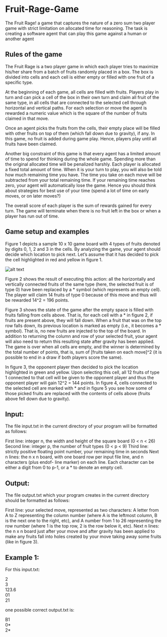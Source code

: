 # Fruit-Rage-Game
The Fruit Rage! a game that captures the nature of a zero sum two player game with
strict limitation on allocated time for reasoning. The task is creating a software agent that can play this game against a human or another agent

## Rules of the game
The Fruit Rage is a two player game in which each player tries to maximize his/her share from a
batch of fruits randomly placed in a box. The box is divided into cells and each cell is either empty
or filled with one fruit of a specific type.

At the beginning of each game, all cells are filled with fruits. Players play in turn and can pick a
cell of the box in their own turn and claim all fruit of the same type, in all cells that are connected
to the selected cell through horizontal and vertical paths. For each selection or move the agent
is rewarded a numeric value which is the square of the number of fruits claimed in that move.

Once an agent picks the fruits from the cells, their empty place will be filled with other fruits on
top of them (which fall down due to gravity), if any. In this game, no fruit is added during game
play. Hence, players play until all fruits have been claimed.

Another big constraint of this game is that every agent has a limited amount of time to spend for
thinking during the whole game. Spending more than the original allocated time will be penalized
harshly. Each player is allocated a fixed total amount of time. When it is your turn to play, you
will also be told how much remaining time you have. The time you take on each move will be
subtracted from your total remaining time. If your remaining time reaches zero, your agent will
automatically lose the game. Hence you should think about strategies for best use of your time
(spend a lot of time on early moves, or on later moves?)

The overall score of each player is the sum of rewards gained for every turn. The game will
terminate when there is no fruit left in the box or when a player has run out of time.

## Game setup and examples
Figure 1 depicts a sample 10 x 10 game board with 4 types of fruits denoted by digits 0, 1, 2 and
3 in the cells. By analyzing the game, your agent should decide which location to pick next. Let’s
assume that it has decided to pick the cell highlighted in red and yellow in figure 1.

![alt text](https://github.com/shravyags/Fruit-Rage-Game/blob/master/example.png)

Figure 2 shows the result of executing this action: all the horizontally and vertically connected
fruits of the same type (here, the selected fruit is of type 0) have been replaced by a * symbol
(which represents an empty cell). The player will claim 14 fruits of type 0 because of this move
and thus will be rewarded 14^2 = 196 points.

Figure 3 shows the state of the game after the empty space is filled with fruits falling from cells
above. That is, for each cell with a * in figure 2, if fruits are present above, they will fall down.
When a fruit that was on the top row falls down, its previous location is marked as empty (i.e., it
becomes a * symbol). That is, no new fruits are injected to the top of the board. In addition to
returning the column and row of your selected fruit, your agent will also need to return this
resulting state after gravity has been applied. The game is over when all cells are empty, and the
winner is determined by the total number of points, that is, sum of [fruits taken on each move]^2
(it is possible to end in a draw if both players score the same).

In figure 3, the opponent player then decided to pick the location highlighted in green and yellow.
Upon selecting this cell, all 12 fruits of type 1 connected to that cell will be given to the opponent
player and thus the opponent player will gain 12^2 = 144 points. In figure 4, cells connected to
the selected cell are marked with * and in figure 5 you see how some of those picked fruits are
replaced with the contents of cells above (fruits above fell down due to gravity).

## Input: 
The file input.txt in the current directory of your program will be formatted as follows:

First line: integer n, the width and height of the square board (0 < n < 26)
Second line: integer p, the number of fruit types (0 < p < 9)
Third line: strictly positive floating point number, your remaining time in seconds
Next n lines: the n x n board, with one board row per input file line, and n characters (plus endof-
line marker) on each line. Each character can be either a digit from 0 to p-1, or
a * to denote an empty cell.

## Output: 
The file output.txt which your program creates in the current directory should be
formatted as follows:

First line: your selected move, represented as two characters:
A letter from A to Z representing the column number (where A is the leftmost
column, B is the next one to the right, etc), and
A number from 1 to 26 representing the row number (where 1 is the top row, 2 is
the row below it, etc).
Next n lines: the n x n board just after your move and after gravity has been applied to make
any fruits fall into holes created by your move taking away some fruits (like in
figure 3).

## Example 1:

For this input.txt:

2<br />
3<br />
123.6<br />
01<br />
21<br />

one possible correct output.txt is:

B1<br />
0*<br />
2*
